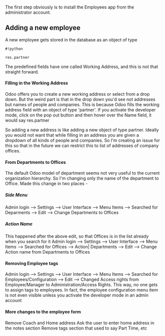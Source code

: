 The first step obviously is to install the Employees app from the administrator account. 

## Adding a new employee ##
A new employee gets stored in the database as an object of type 
```
#!python

res.partner
```
 The predefined fields have one called Working Address, and this is not that straight forward. 

#### Filling in the Working Address ####
Odoo offers you to create a new working address or select from a drop down. But the weird part is that in the drop down you'd see not addresses but names of people and companies.
This is because Odoo fills the working address field with an object of type 'partner'. If you activate the developer mode, click on the pop out button and then hover over the Name field, it would say res.partner

So adding a new address is like adding a new object of type partner. Ideally you would not want that while filling in an address you are given a dropdown of all kinds of people and companies. So I'm creating an issue for this so that in the future we can restrict this to list of addresses of company offices.

#### From Departments to Offices ####
The default Odoo model of department seems not very useful to the current organization hierarchy. So I'm changing only the name of the department to Office. Made this change in two places - 

##### Side Menu #####
Admin login --> Settings --> User Interface --> Menu Items --> Searched for Deparments --> Edit --> Change Departments to Offices

##### Action Name #####
This happened after the above edit, so that Offices is in the list already when you search for it
Admin login --> Settings --> User Interface --> Menu Items --> Searched for Offices --> Action| Departments --> Edit --> Change Action name from Departments to Offices

#### Removing Employee tags ####
Admin login --> Settings --> User Interface --> Menu Items --> Searched for Employees/Configuration --> Edit --> Changed Access rights from Employee/Manager to Administration/Access Rights.
This way, no one gets to assign tags to employees. In fact, the employee configuration menu item is not even visible unless you activate the developer mode in an admin account

#### More changes to the employee form #### 
Remove Coach and Home address
Ask the user to enter home address in the notes section
Remove tags section that used to say Part Time, etc